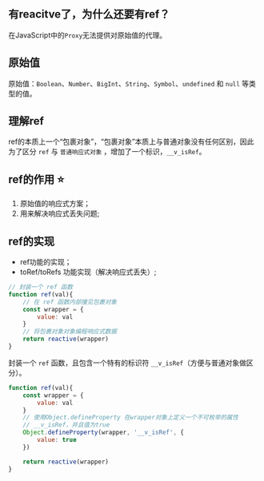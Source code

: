 ## 有reacitve了，为什么还要有ref？
在JavaScript中的`Proxy`无法提供对原始值的代理。

## 原始值
原始值：`Boolean`、`Number`、`BigInt`、`String`、`Symbol`、`undefined` 和 `null` 等类型的值。

## 理解ref
ref的本质上一个“包裹对象”，“包裹对象”本质上与普通对象没有任何区别，因此为了区分 `ref` 与 `普通响应式对象` ，增加了一个标识，`__v_isRef`。

## ref的作用 ⭐️
1. 原始值的响应式方案；
2. 用来解决响应式丢失问题;

## ref的实现
+ ref功能的实现；
+ toRef/toRefs 功能实现（解决响应式丢失）;

```javascript
// 封装一个 ref 函数
function ref(val){
    // 在 ref 函数内部撞见包裹对象
    const wrapper = {
        value: val
    }
    // 将包裹对象对象编程响应式数据
    return reactive(wrapper)
}
```
封装一个 `ref` 函数，且包含一个特有的标识符 `__v_isRef`（方便与普通对象做区分）。

```javascript
function ref(val){
    const wrapper = {
        value: val
    }
    // 使用Object.defineProperty 在wrapper对象上定义一个不可枚举的属性
    // __v_isRef，并且值为true
    Object.defineProperty(wrapper, '__v_isRef', {
        value: true
    })

    return reactive(wrapper)
}
```